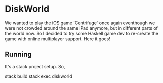 # DiskWorld

We wanted to play the iOS game 'Centrifuge' once again eventhough we were not
crowded around the same iPad anymore, but in different parts of the world
now. So I decided to try some Haskell game dev to re-create the game with
online multiplayer support. Here it goes!


## Running

It's a stack project setup. So,

  stack build
  stack exec diskworld
